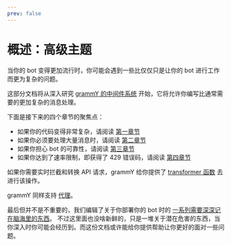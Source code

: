 ```yaml
---
prev: false
---
```


# 概述：高级主题

当你的 bot 变得更加流行时，你可能会遇到一些比仅仅只是让你的 bot
进行工作而更为复杂的问题。

这部分文档将从深入研究 [grammY 的中间件系统](./middleware)
开始，它将允许你编写比通常需要的更加复杂的消息处理。

下面是接下来的四个章节的聚焦点：

- 如果你的代码变得非常复杂，请阅读 [第一章节](./structuring)
- 如果你必须要处理大量消息时，请阅读 [第二章节](./scaling)
- 如果你担心 bot 的可靠性，请阅读 [第三章节](./reliability)
- 如果你达到了速率限制，即获得了 429 错误码，请阅读 [第四章节](./flood)

如果你需要实时拦截和转换 API 请求，grammY 给你提供了
[transformer 函数](./transformers) 去进行该操作。

grammY 同样支持 [代理](./proxy)。

最后但并不是不重要的，我们编辑了关于你部署你的 bot 时的
[一系列需要深深记在脑海里的东西](./deployment)。
不过这里面也没啥新鲜的，只是一堆关于潜在危害的东西，当你深入时你可能会经历到。而这份文档或许能给你提供帮助让你更好的面对一些问题。
